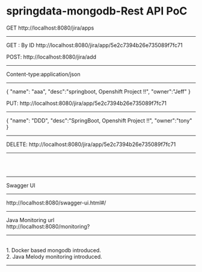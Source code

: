 # springdata-mongodb-Rest API PoC

GET
http://localhost:8080/jira/apps
<BR><HR>
GET : By ID
http://localhost:8080/jira/app/5e2c7394b26e735089f7fc71

POST: 
http://localhost:8080/jira/add
<BR><HR>
Content-type:application/json
<BR><HR>
{
    "name": "aaa",
    "desc":"springboot, Openshift Project !!",
    "owner":"Jeff"
}

PUT: http://localhost:8080/jira/app/5e2c7394b26e735089f7fc71
<BR><HR>
{
    "name": "DDD",
    "desc":"SpringBoot, Openshift Project !!",
    "owner":"tony"
}
<HR>
DELETE: 
http://localhost:8080/jira/app/5e2c7394b26e735089f7fc71
<HR>
<BR>
<BR><HR>
Swagger UI
<BR><HR>
http://localhost:8080/swagger-ui.html#/
<BR>
<HR>
Java Monitoring url
<BR>
http://localhost:8080/monitoring?
<HR>
<BR>
1. Docker based mongodb introduced.
<BR>2. Java Melody monitoring introduced.
<HR>

 
